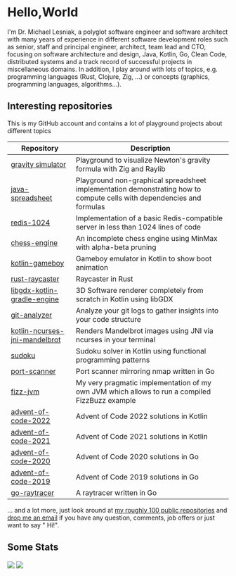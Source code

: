 # Hello,World

I'm Dr. Michael Lesniak, a polyglot software engineer and software architect with many years of experience in different software development
roles such as senior, staff and principal engineer, architect, team lead and CTO, focusing on software architecture and design,
Java, Kotlin, Go, Clean Code, distributed systems and a track record of successful projects in miscellaneous domains. In
addition, I play around with lots of topics, e.g. programming languages (Rust, Clojure, Zig, ...) or concepts (graphics,
programming languages, algorithms...).

## Interesting repositories

This is my GitHub account and contains a lot of playground projects about different topics

| Repository                                                                                 | Description                                                                         |
|--------------------------------------------------------------------------------------------|-------------------------------------------------------------------------------------|
| [gravity simulator](https://github.com/mlesniak/three-body-zig)                            | Playground to visualize Newton's gravity formula with Zig and Raylib  |
| [java-spreadsheet](https://github.com/mlesniak/java-spreadsheet)                           | Playground non-graphical spreadsheet implementation demonstrating how to compute cells with dependencies and formulas  |
| [redis-1024](https://github.com/mlesniak/redis-1024)                                       | Implementation of a basic Redis-compatible server in less than 1024 lines of code   |
| [chess-engine](https://github.com/mlesniak/chess-engine)                                   | An incomplete chess engine using MinMax with alpha-beta pruning                     |
| [kotlin-gameboy](https://github.com/mlesniak/kotlin-gameboy)                               | Gameboy emulator in Kotlin to show boot animation                                   |
| [rust-raycaster](https://github.com/mlesniak/rust-raycaster)                               | Raycaster in Rust                                                                   |
| [libgdx-kotlin-gradle-engine](https://github.com/mlesniak/libgdx-kotlin-gradle-engine)     | 3D Software renderer completely from scratch in Kotlin using libGDX                 |
| [git-analyzer](https://github.com/mlesniak/git-analyzer)                                   | Analyze your git logs to gather insights into your code structure                   |
| [kotlin-ncurses-jni-mandelbrot](https://github.com/mlesniak/kotlin-ncurses-jni-mandelbrot) | Renders Mandelbrot images using JNI via ncurses in your terminal                    |
| [sudoku](https://github.com/mlesniak/sudoku)                                               | Sudoku solver in Kotlin using functional programming patterns                       |
| [port-scanner](https://github.com/mlesniak/port-scanner)                                   | Port scanner mirroring nmap written in Go                                           |
| [fizz-jvm](https://github.com/mlesniak/fizz-jvm)                                           | My very pragmatic implementation of my own JVM which allows to run a compiled FizzBuzz example |
| [advent-of-code-2022](https://github.com/mlesniak/advent-of-code-2022)                     | Advent of Code 2022 solutions in Kotlin                                             |      
| [advent-of-code-2021](https://github.com/mlesniak/advent-of-code-2021)                     | Advent of Code 2021 solutions in Kotlin                                             |      
| [advent-of-code-2020](https://github.com/mlesniak/advent-of-code-2020)                     | Advent of Code 2020 solutions in Go                                                 |
| [advent-of-code-2019](https://github.com/mlesniak/advent-of-code-2019)                     | Advent of Code 2019 solutions in Go                                                 |
| [go-raytracer](https://github.com/mlesniak/go-raytracer)                                   | A raytracer written in Go                                                           |

... and a lot more, just look around
at [my roughly 100 public repositories](https://github.com/mlesniak?tab=repositories)
and [drop me an email](mailto:mail@mlesniak.com) if you have any question, comments, job offers or just want to say "
Hi!".

## Some Stats

<div>
<img align="center" src="https://github-readme-stats.vercel.app/api/top-langs/?username=mlesniak" />
<img align="center" src="https://github-readme-stats.vercel.app/api?username=mlesniak&show_icons=true&line_height=27&count_private=true"/>
</div>
